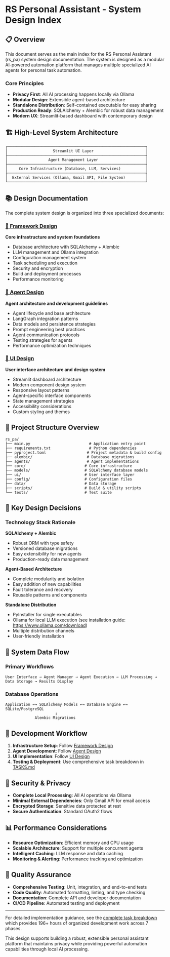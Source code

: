 # RS Personal Assistant - System Design Index

## 📋 Overview

This document serves as the main index for the RS Personal Assistant (rs_pa) system design documentation. The system is designed as a modular AI-powered automation platform that manages multiple specialized AI agents for personal task automation.

### Core Principles

- **Privacy First**: All AI processing happens locally via Ollama
- **Modular Design**: Extensible agent-based architecture
- **Standalone Distribution**: Self-contained executable for easy sharing
- **Production Ready**: SQLAlchemy + Alembic for robust data management
- **Modern UX**: Streamlit-based dashboard with contemporary design

## 🏗️ High-Level System Architecture

```
┌─────────────────────────────────────────────────────────────┐
│                    Streamlit UI Layer                       │
├─────────────────────────────────────────────────────────────┤
│                  Agent Management Layer                     │
├─────────────────────────────────────────────────────────────┤
│     Core Infrastructure (Database, LLM, Services)           │
├─────────────────────────────────────────────────────────────┤
│  External Services (Ollama, Gmail API, File System)         │
└─────────────────────────────────────────────────────────────┘
```

## 📚 Design Documentation

The complete system design is organized into three specialized documents:

### [📖 Framework Design](docs/design/DESIGN_FRAMEWORK.md)
**Core infrastructure and system foundations**

- Database architecture with SQLAlchemy + Alembic
- LLM management and Ollama integration
- Configuration management system
- Task scheduling and execution
- Security and encryption
- Build and deployment processes
- Performance monitoring

### [🤖 Agent Design](docs/design/agents/DESIGN.md)
**Agent architecture and development guidelines**

- Agent lifecycle and base architecture
- LangGraph integration patterns
- Data models and persistence strategies
- Prompt engineering best practices
- Agent communication protocols
- Testing strategies for agents
- Performance optimization techniques

### [🎨 UI Design](docs/design/DESIGN_UI.md)
**User interface architecture and design system**

- Streamlit dashboard architecture
- Modern component design system
- Responsive layout patterns
- Agent-specific interface components
- State management strategies
- Accessibility considerations
- Custom styling and themes

## 📂 Project Structure Overview

```
rs_pa/
├── main.py                          # Application entry point
├── requirements.txt                 # Python dependencies
├── pyproject.toml                  # Project metadata & build config
├── alembic/                        # Database migrations
├── agents/                         # Agent implementations
├── core/                          # Core infrastructure
├── models/                        # SQLAlchemy database models
├── ui/                            # User interface layer
├── config/                        # Configuration files
├── data/                          # Data storage
├── scripts/                       # Build & utility scripts
└── tests/                         # Test suite
```

## 🎯 Key Design Decisions

### Technology Stack Rationale

**SQLAlchemy + Alembic**
- Robust ORM with type safety
- Versioned database migrations
- Easy extensibility for new agents
- Production-ready data management

**Agent-Based Architecture**
- Complete modularity and isolation
- Easy addition of new capabilities
- Fault tolerance and recovery
- Reusable patterns and components

**Standalone Distribution**
- PyInstaller for single executables
- Ollama for local LLM execution (see installation guide: https://www.ollama.com/download)
- Multiple distribution channels
- User-friendly installation

## 🔄 System Data Flow

### Primary Workflows
```
User Interface → Agent Manager → Agent Execution → LLM Processing → Data Storage → Results Display
```

### Database Operations
```
Application ←→ SQLAlchemy Models ←→ Database Engine ←→ SQLite/PostgreSQL
                      ↓
             Alembic Migrations
```

## 🚀 Development Workflow

1. **Infrastructure Setup**: Follow [Framework Design](docs/design/DESIGN_FRAMEWORK.md)
2. **Agent Development**: Follow [Agent Design](docs/design/agents/DESIGN.md)  
3. **UI Implementation**: Follow [UI Design](docs/design/DESIGN_UI.md)
4. **Testing & Deployment**: Use comprehensive task breakdown in [TASKS.md](TASKS.md)

## 🔐 Security & Privacy

- **Complete Local Processing**: All AI operations via Ollama
- **Minimal External Dependencies**: Only Gmail API for email access
- **Encrypted Storage**: Sensitive data protected at rest
- **Secure Authentication**: Standard OAuth2 flows

## 📊 Performance Considerations

- **Resource Optimization**: Efficient memory and CPU usage
- **Scalable Architecture**: Support for multiple concurrent agents
- **Intelligent Caching**: LLM response and data caching
- **Monitoring & Alerting**: Performance tracking and optimization

## 🧪 Quality Assurance

- **Comprehensive Testing**: Unit, integration, and end-to-end tests
- **Code Quality**: Automated formatting, linting, and type checking
- **Documentation**: Complete API and developer documentation
- **CI/CD Pipeline**: Automated testing and deployment

---

For detailed implementation guidance, see the [complete task breakdown](TASKS.md) which provides 196+ hours of organized development work across 7 phases.

This design supports building a robust, extensible personal assistant platform that maintains privacy while providing powerful automation capabilities through local AI processing.
